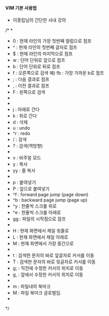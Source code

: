#### VIM 기본 사용법
- 이종립님의 간단한 사내 강의

/*
 *
 * 0 : 현재 라인의 가장 첫번째 컬럼으로 점프
 * ^ : 현재 라인의 첫번째 글자로 점프
 * $ : 현재 라인의 마지막으로 점프
 * w : 단어 단위로 앞으로 점프
 * b : 단어 단위로 뒤로 점프
 * f : 오른쪽으로 검색 예) fb : 가장 가까운 b로 점프
 * 	; : 다음 결과로 점프
 * 	, : 이전 결과로 점프
 * F : 왼쪽으로 검색
 *
 *
 * j : 아래로 간다
 * k : 위로 간다
 * d : 삭제
 * u : undo
 * ^r : redo
 * / : 검색
 * ? : 검색(역방향)
 *
 * v : 비주얼 모드
 * y : 복사
 * 	yy : 줄 복사
 * 	
 * p : 붙여넣기
 * P : 앞으로 붙여넣기
 * ^f : forward page jump (page down)
 * ^b : backward page jump (page up)
 * ^y : 한줄씩 스크롤 위로
 * ^e : 한줄씩 스크롤 아래로 
 * gg : 파일의 시작점으로 점프
 *
 * H : 현재 화면에서 제일 윗줄로
 * L : 현재 화면에서 제일 아래로
 * M : 현재 화면에서 가장 중간으로
 *
 * t : 검색한 문자의 바로 앞글자로 커서를 이동
 * T : 검색한 문자의 바로 뒷글자로 커서를 이동
 * g; : 직전에 수정한 커서의 위치로 이동
 * g, : 앞에서 수정한 커서의 위치로 이동
 *
 * m : 파일내의 북마크
 * M : 파일 북마크 글로벌임.
 *
 */
